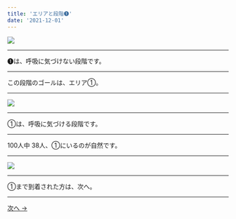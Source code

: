 ```yaml
---
title: 'エリアと段階➊'
date: '2021-12-01'
---
```

![](/images/01.jpg)
***
➊は、呼吸に気づけない段階です。
***
この段階のゴールは、エリア①。  
***
![](/images/01_.jpg)
***
①は、呼吸に気づける段階です。
***
100人中 38人、①にいるのが自然です。
***
![](/images/00001.jpg)
***
①まで到着された方は、次へ。
***
[ 次へ → ](/posts/01111)
